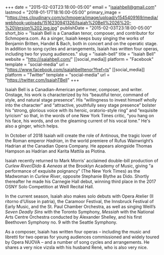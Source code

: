 +++
date = "2015-02-03T23:18:00-05:00"
email = "isaiahbell@gmail.com"
lastmod = "2018-01-17T18:16:00-05:00"
primary_image = "https://res.cloudinary.com/schmopera/image/upload/v1545409169/media/webhook-uploads/1516230941326/Isaiah%20Bell%2026%20-%20Version%202.jpg.jpg"
publishDate = "2015-02-03T23:18:00-05:00"
short_bio = "Isaiah Bell is a Canadian tenor, composer, and contributor for Schmopera.com. As a singer, Isaiah keeps busy singing the works of Benjamin Britten, Handel &amp; Bach, both in concert and on the operatic stage. In addition to song cycles and arrangements, Isaiah has written four operas, including two for young audiences."
slug = "isaiah-bell"
title = "Isaiah Bell"
website = "http://isaiahbell.com/"
[[social_media]]
platform = "Facebook"
template = "social-media"
url = "https://www.facebook.com/isaiahbelltenor?fref=ts"
[[social_media]]
platform = "Twitter"
template = "social-media"
url = "https://twitter.com/IsaiahTBell"
+++

Isaiah Bell is a Canadian-American performer, composer, and writer. Onstage, his work is characterized by his “beautiful tenor, command of style, and natural stage presence”. His “willingness to invest himself wholly into the character” and “attractive, youthfully sexy stage presence” bolster his “strong, glorious voice with its heroic, oratorio-style ring” and “exquisite lyricism” so that, in the words of one New York Times critic, “you hang on his face, his words, and on the gleaming current of his vocal tone.” He's also a ginger, which helps.

In October of 2018 Isaiah will create the role of Antinous, the tragic lover of the Roman emperor *Hadrian*, in the world premiere of Rufus Wainwright’s Hadrian at the Canadian Opera Company. He appears alongside Thomas Hampson as Hadrian and Karita Mattila as Plotina.

Isaiah recently returned to Mark Morris’ acclaimed double-bill production of *Curlew River/Dido & Aeneas* at the Brooklyn Academy of Music, giving "a performance of exquisite poignancy" (The New York Times) as the Madwoman in *Curlew River*, opposite Stephanie Blythe as Dido. Shortly thereafter he made his Carnegie Hall debut, winning third place in the 2017 OSNY Solo Competition at Weill Recital Hall.

In the current season, Isaiah also makes solo debuts with Opera Atelier (Il ritorno d’Ulisse in patria), the Caramoor Festival, the Innsbruck Festival of Early Music, and the St. Paul Chamber Orchestra, as well as singing Weill’s *Seven Deadly Sins* with the Toronto Symphony, *Messiah* with the National Arts Centre Orchestra conducted by Alexander Shelley, and his first Beethoven Symphony no. 9 with the Seattle Symphony.

As a composer, Isaiah has written four operas – including the music and libretti for two operas for young audiences commissioned and widely toured by Opera NUOVA – and a number of song cycles and arrangements. He shares a very nice vizsla with his husband René, who is also very nice.
